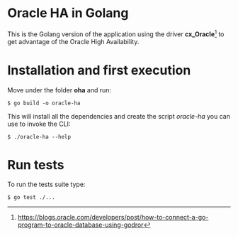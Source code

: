 # Oracle HA in Golang

This is the Golang version of the application using the driver **cx_Oracle**[^1]
to get advantage of the Oracle High Availability.


# Installation and first execution

Move under the folder **oha** and run:

    $ go build -o oracle-ha

This will install all the dependencies and create the script *oracle-ha* you
can use to invoke the CLI:

    $ ./oracle-ha --help


# Run tests

To run the tests suite type:

    $ go test ./...


[^1]: https://blogs.oracle.com/developers/post/how-to-connect-a-go-program-to-oracle-database-using-godror
